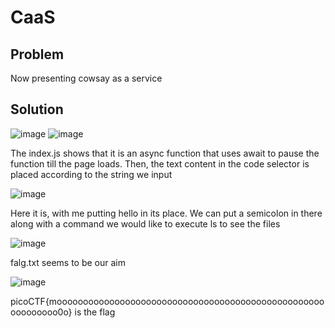 # CaaS

## Problem
Now presenting cowsay as a service

## Solution

![image](https://github.com/Anushri-Sakhardande/Cryptonite_STP/assets/118385974/4b13bd31-dbd4-4f07-92f1-9e491660044e)
![image](https://github.com/Anushri-Sakhardande/Cryptonite_STP/assets/118385974/bfe26d9d-6b49-4a17-b58f-27460e3adf63)

The index.js shows that it is an async function that uses await to pause the function till the page loads. Then, the text content in the code selector is placed according to the string we input

![image](https://github.com/Anushri-Sakhardande/Cryptonite_STP/assets/118385974/8f20dcd7-c8c7-49ce-875d-6d52b588603c)

Here it is, with me putting hello in its place.
We can put a semicolon in there along with a command we would like to execute ls to see the files 

![image](https://github.com/Anushri-Sakhardande/Cryptonite_STP/assets/118385974/e49216c7-0c8f-4867-af1a-a219ee4caf1a)

falg.txt seems to be our aim

![image](https://github.com/Anushri-Sakhardande/Cryptonite_STP/assets/118385974/cf7b3318-f731-416c-b76d-7c1848ab71b4)

picoCTF{moooooooooooooooooooooooooooooooooooooooooooooooooooooooooooo0o} is the flag
